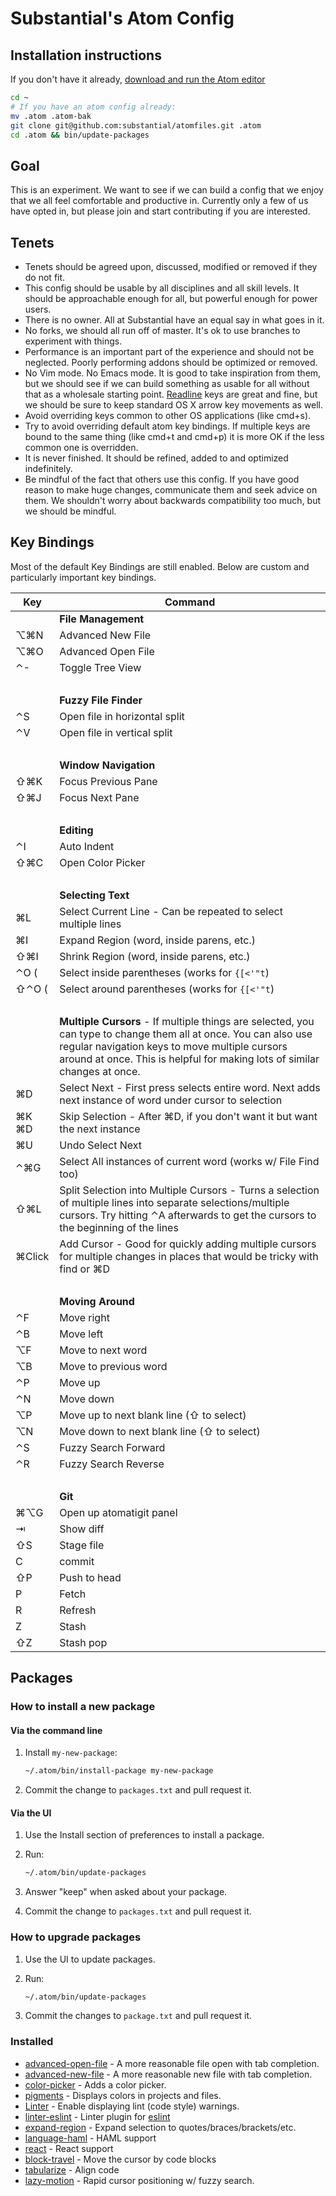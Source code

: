 # Substantial's Atom Config

## Installation instructions

If you don't have it already, [download and run the Atom editor](https://atom.io/)


```bash
cd ~
# If you have an atom config already:
mv .atom .atom-bak
git clone git@github.com:substantial/atomfiles.git .atom
cd .atom && bin/update-packages
```

## Goal

This is an experiment. We want to see if we can build a config that we enjoy that we all feel comfortable and productive in. Currently only a few of us have opted in, but please join and start contributing if you are interested.

## Tenets

* Tenets should be agreed upon, discussed, modified or removed if they do not fit.
* This config should be usable by all disciplines and all skill levels. It should be approachable enough for all, but powerful enough for power users.
* There is no owner. All at Substantial have an equal say in what goes in it.
* No forks, we should all run off of master. It's ok to use branches to experiment with things.
* Performance is an important part of the experience and should not be neglected. Poorly performing addons should be optimized or removed.
* No Vim mode. No Emacs mode. It is good to take inspiration from them, but we should see if we can build something as usable for all without that as a wholesale starting point. [Readline](http://www.catonmat.net/download/readline-emacs-editing-mode-cheat-sheet.pdf) keys are great and fine, but we should be sure to keep standard OS X arrow key movements as well.
* Avoid overriding keys common to other OS applications (like cmd+s).
* Try to avoid overriding default atom key bindings. If multiple keys are bound
  to the same thing (like cmd+t and cmd+p) it is more OK if the less common one
  is overridden.
* It is never finished. It should be refined, added to  and optimized indefinitely.
* Be mindful of the fact that others use this config. If you have good reason to make huge changes, communicate them and seek advice on them. We shouldn't worry about backwards compatibility too much, but we should be mindful.

## Key Bindings

Most of the default Key Bindings are still enabled. Below are custom and particularly important key bindings.

Key                 | Command
---                 | ---
                    | **File Management**
&#x2325;&#x2318;N   | Advanced New File
&#x2325;&#x2318;O   | Advanced Open File
&#x2303;-           | Toggle Tree View
&nbsp;              |
                    | **Fuzzy File Finder**
&#x2303;S           | Open file in horizontal split
&#x2303;V           | Open file in vertical split
&nbsp;              |
                    | **Window Navigation**
&#x21E7;&#x2318;K   | Focus Previous Pane
&#x21E7;&#x2318;J   | Focus Next Pane
&nbsp;              |
                    | **Editing**
&#x2303;I           | Auto Indent
&#x21E7;&#x2318;C   | Open Color Picker
&nbsp;              |
                    | **Selecting Text**
&#x2318;L           | Select Current Line - Can be repeated to select multiple lines
&#x2318;I           | Expand Region (word, inside parens, etc.)
&#x21E7;&#x2318;I   | Shrink Region (word, inside parens, etc.)
&#x2303;O (         | Select inside parentheses (works for `{[<'"t`)
&#x21E7;&#x2303;O ( | Select around parentheses (works for `{[<'"t`)
&nbsp;              |
                    | **Multiple Cursors** - If multiple things are selected, you can type to change them all at once. You can also use regular navigation keys to move multiple cursors around at once. This is helpful for making lots of similar changes at once.
&#x2318;D           | Select Next - First press selects entire word. Next adds next instance of word under cursor to selection
&#x2318;K &#x2318;D | Skip Selection - After &#x2318;D, if you don't want it but want the next instance
&#x2318;U           | Undo Select Next
&#x2303;&#x2318;G   | Select All instances of current word (works w/ File Find too)
&#x21E7;&#x2318;L   | Split Selection into Multiple Cursors - Turns a selection of multiple lines into separate selections/multiple cursors. Try hitting &#x2303;A afterwards to get the cursors to the beginning of the lines
&#x2318;Click       | Add Cursor - Good for quickly adding multiple cursors for multiple changes in places that would be tricky with find or &#x2318;D 
&nbsp;              |
                    | **Moving Around**
&#x2303;F           | Move right
&#x2303;B           | Move left
&#x2325;F           | Move to next word
&#x2325;B           | Move to previous word
&#x2303;P           | Move up
&#x2303;N           | Move down
&#x2325;P           | Move up to next blank line (&#x21E7; to select)
&#x2325;N           | Move down to next blank line (&#x21E7; to select)
&#x2303;S           | Fuzzy Search Forward
&#x2303;R           | Fuzzy Search Reverse
&nbsp;              |
                    | **Git**
&#x2318;&#x2325;G   | Open up atomatigit panel
&#x21E5;            | Show diff
&#x21E7;S           | Stage file
C                   | commit
&#x21E7;P           | Push to head
P                   | Fetch
R                   | Refresh
Z                   | Stash
&#x21E7;Z           | Stash pop

<!--
&#x21E7; shift
&#x2325; opt
&#x2318; cmd
&#x2303; ctrl
&#x21E5; tab
-->

## Packages

### How to install a new package

#### Via the command line

1. Install `my-new-package`:

   ```bash
   ~/.atom/bin/install-package my-new-package
   ```
2. Commit the change to `packages.txt` and pull request it.

#### Via the UI

1. Use the Install section of preferences to install a package.
2. Run:

    ```bash
    ~/.atom/bin/update-packages
    ```
3. Answer "keep" when asked about your package.
4. Commit the change to `packages.txt` and pull request it.

### How to upgrade packages

1. Use the UI to update packages.
2. Run:

    ```bash
    ~/.atom/bin/update-packages
    ```
3. Commit the changes to `package.txt` and pull request it.

### Installed

* [advanced-open-file](https://atom.io/packages/advanced-open-file) - A more
  reasonable file open with tab completion.
* [advanced-new-file](https://atom.io/packages/advanced-new-file) - A more
  reasonable new file with tab completion.
* [color-picker](https://atom.io/packages/color-picker) - Adds a color picker.
* [pigments](https://atom.io/packages/pigments) - Displays colors in projects
  and files.
* [Linter](https://atom.io/packages/linter) - Enable displaying lint (code
  style) warnings.
* [linter-eslint](https://atom.io/packages/linter-eslint) - Linter plugin for
  [eslint](https://atom.io/packages/linter-eslint)
* [expand-region](https://atom.io/packages/expand-region) - Expand selection to
  quotes/braces/brackets/etc.
* [language-haml](https://atom.io/packages/language-haml) - HAML support
* [react](https://atom.io/packages/react) - React support
* [block-travel](https://atom.io/packages/block-travel) - Move the cursor by code blocks
* [tabularize](https://atom.io/packages/tabularize) - Align code
* [lazy-motion](https://atom.io/packages/lazy-motion) - Rapid cursor
  positioning w/ fuzzy search.
